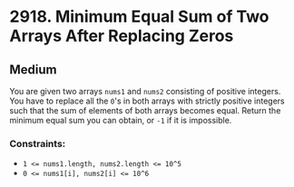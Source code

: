 # 2918. Minimum Equal Sum of Two Arrays After Replacing Zeros

## Medium

You are given two arrays `nums1` and `nums2` consisting of positive integers. You have to replace all the `0`'s in both
arrays with strictly positive integers such that the sum of elements of both arrays becomes equal. Return the minimum
equal sum you can obtain, or `-1` if it is impossible.

### Constraints:

- `1 <= nums1.length, nums2.length <= 10^5`
- `0 <= nums1[i], nums2[i] <= 10^6`
